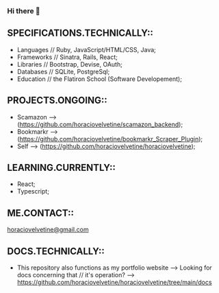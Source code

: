 ### Hi there 👋

## SPECIFICATIONS.TECHNICALLY:: 
- Languages // Ruby, JavaScript/HTML/CSS, Java;
- Frameworks // Sinatra, Rails, React;
- Libraries // Bootstrap, Devise, OAuth;
- Databases // SQLite, PostgreSql;
- Education // the Flatiron School (Software Developement);

## PROJECTS.ONGOING:: 
- Scamazon --> (https://github.com/horaciovelvetine/scamazon_backend);
- Bookmarkr --> (https://github.com/horaciovelvetine/bookmarkr_Scraper_Plugin);
- Self --> (https://github.com/horaciovelvetine/horaciovelvetine);

## LEARNING.CURRENTLY:: 
- React;
- Typescript;

## ME.CONTACT:: 
horaciovelvetine@gmail.com

## DOCS.TECHNICALLY::
- This repository also functions as my portfolio website --> Looking for docs concerning that // it's operation? --> https://github.com/horaciovelvetine/horaciovelvetine/tree/main/docs
